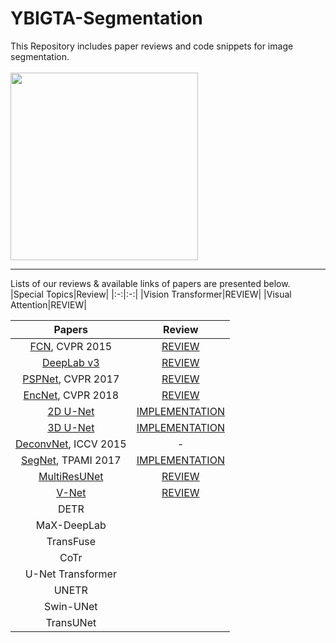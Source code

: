 # YBIGTA-Segmentation
This Repository includes paper reviews and code snippets for image segmentation. <br/><br/>
<img src = "https://user-images.githubusercontent.com/75057952/157037611-c596647a-85d4-42f6-a218-bb4ed2dc2e99.png" width = "300dp"></img> <br/>

---
Lists of our reviews & available links of papers are presented below.
|Special Topics|Review|
|:-:|:-:|
|Vision Transformer|REVIEW|
|Visual Attention|REVIEW|

|Papers|Review|
|:-:|:-:|
|[FCN](https://arxiv.org/abs/1411.4038), CVPR 2015|[REVIEW](https://github.com/hahajjjun/YBIGTA-Segmentation/tree/master/Reviews/FCN)|
|[DeepLab v3](https://arxiv.org/abs/1706.05587)|[REVIEW](https://github.com/hahajjjun/YBIGTA-Segmentation/tree/master/Reviews/Deeplab-v3)|
|[PSPNet](https://arxiv.org/abs/1612.01105), CVPR 2017|[REVIEW](https://github.com/hahajjjun/YBIGTA-Segmentation/tree/master/Reviews/PSPNet)|
|[EncNet](https://arxiv.org/abs/1803.08904), CVPR 2018|[REVIEW](https://github.com/hahajjjun/YBIGTA-Segmentation/tree/master/Reviews/EncNet)|
|[2D U-Net](https://arxiv.org/pdf/1505.04597)|[IMPLEMENTATION](https://github.com/hahajjjun/YBIGTA-Segmentation/blob/master/Reviews/U-Net/UNet.ipynb)|
|[3D U-Net](https://arxiv.org/abs/1606.06650)|[IMPLEMENTATION](https://github.com/hahajjjun/YBIGTA-Segmentation/blob/master/Reviews/U-Net/UNet.ipynb)|
|[DeconvNet](https://arxiv.org/abs/1505.04366), ICCV 2015|-|
|[SegNet](https://arxiv.org/abs/1511.00561), TPAMI 2017|[IMPLEMENTATION](https://github.com/hahajjjun/YBIGTA-Segmentation/blob/master/Reviews/SegNet/SegNet.ipynb)|
|[MultiResUNet](https://arxiv.org/abs/1902.04049)|[REVIEW](https://github.com/hahajjjun/YBIGTA-Segmentation/blob/master/Reviews/MultiResUNet/MultiResUNet.ipynb)|
|[V-Net](https://arxiv.org/abs/1606.04797)|[REVIEW](https://github.com/hahajjjun/YBIGTA-Segmentation/blob/master/Reviews/V-Net/V-Net.md)|
|DETR||
|MaX-DeepLab||
|TransFuse||
|CoTr||
|U-Net Transformer||
|UNETR||
|Swin-UNet||
|TransUNet||
